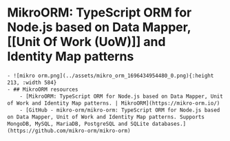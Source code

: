 # MikroORM: TypeScript ORM for Node.js based on Data Mapper, [[Unit Of Work (UoW)]] and Identity Map patterns
	- ![mikro orm.png](../assets/mikro_orm_1696434954480_0.png){:height 213, :width 584}
	- ## MikroORM resources
		- [MikroORM: TypeScript ORM for Node.js based on Data Mapper, Unit of Work and Identity Map patterns. | MikroORM](https://mikro-orm.io/)
		- [GitHub - mikro-orm/mikro-orm: TypeScript ORM for Node.js based on Data Mapper, Unit of Work and Identity Map patterns. Supports MongoDB, MySQL, MariaDB, PostgreSQL and SQLite databases.](https://github.com/mikro-orm/mikro-orm)